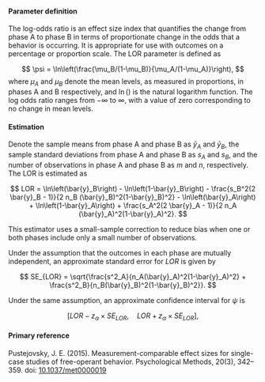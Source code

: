#### Parameter definition

The log-odds ratio is an effect size index that quantifies the change from phase A to phase B in terms of proportionate change in the odds that a behavior is occurring. It is appropriate for use with outcomes on a percentage or proportion scale. The LOR parameter is defined as

$$
\psi = \ln\left(\frac{\mu_B/(1-\mu_B)}{\mu_A/(1-\mu_A)}\right),
$$
where $\mu_A$ and $\mu_B$ denote the mean levels, as measured in proportions, in phases A and B respectively, and $\ln()$ is the natural logarithm function. The log odds ratio ranges from $-\infty$ to $\infty$, with a value of zero corresponding to no change in mean levels.

#### Estimation

Denote the sample means from phase A and phase B as $\bar{y}_A$ and $\bar{y}_B$, the sample standard deviations from phase A and phase B as $s_A$ and $s_B$, and the number of observations in phase A and phase B as $m$ and $n$, respectively. The LOR is estimated as

$$
LOR = \ln\left(\bar{y}_B\right) - \ln\left(1-\bar{y}_B\right) - \frac{s_B^2(2 \bar{y}_B - 1)}{2 n_B (\bar{y}_B)^2(1-\bar{y}_B)^2} - \ln\left(\bar{y}_A\right) + \ln\left(1-\bar{y}_A\right) + \frac{s_A^2(2 \bar{y}_A - 1)}{2 n_A (\bar{y}_A)^2(1-\bar{y}_A)^2}.
$$

This estimator uses a small-sample correction to reduce bias when one or both phases include only a small number of observations.

Under the assumption that the outcomes in each phase are mutually independent, an approximate standard error for $LOR$ is given by

$$
SE_{LOR} = \sqrt{\frac{s^2_A}{n_A(\bar{y}_A)^2(1-\bar{y}_A)^2} + \frac{s^2_B}{n_B(\bar{y}_B)^2(1-\bar{y}_B)^2}}.
$$

Under the same assumption, an approximate confidence interval for $\psi$ is

$$
[LOR - z_\alpha \times SE_{LOR},\quad LOR + z_\alpha \times SE_{LOR}],
$$

#### Primary reference

Pustejovsky, J. E. (2015). Measurement-comparable effect sizes for single-case studies of free-operant behavior. Psychological Methods, 20(3), 342–359. doi: [10.1037/met0000019](http://dx.doi.org/10.1037/met0000019)
